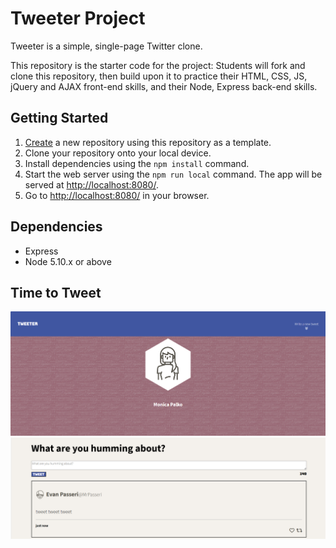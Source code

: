 # Tweeter Project

Tweeter is a simple, single-page Twitter clone.

This repository is the starter code for the project: Students will fork and clone this repository, then build upon it to practice their HTML, CSS, JS, jQuery and AJAX front-end skills, and their Node, Express back-end skills.

## Getting Started

1. [Create](https://docs.github.com/en/repositories/creating-and-managing-repositories/creating-a-repository-from-a-template) a new repository using this repository as a template.
2. Clone your repository onto your local device.
3. Install dependencies using the `npm install` command.
3. Start the web server using the `npm run local` command. The app will be served at <http://localhost:8080/>.
4. Go to <http://localhost:8080/> in your browser.

## Dependencies

- Express
- Node 5.10.x or above

## Time to Tweet

!["Welcome to Tweeter"](https://github.com/Mpalko07/tweeter/blob/3a6739ea59d3cb243e02a809534051ca8d0d792a/docs/Welcome%20to%20Tweeter.png)
!["New tweet"](https://github.com/Mpalko07/tweeter/blob/3a6739ea59d3cb243e02a809534051ca8d0d792a/docs/New%20Tweet.png)